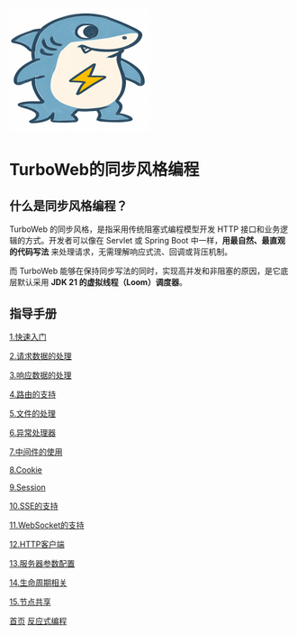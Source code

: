 # <img src="../image/logo.png"/>
# TurboWeb的同步风格编程

## 什么是同步风格编程？

TurboWeb 的同步风格，是指采用传统阻塞式编程模型开发 HTTP 接口和业务逻辑的方式。开发者可以像在 Servlet 或 Spring Boot 中一样，**用最自然、最直观的代码写法** 来处理请求，无需理解响应式流、回调或背压机制。

而 TurboWeb 能够在保持同步写法的同时，实现高并发和非阻塞的原因，是它底层默认采用 **JDK 21 的虚拟线程（Loom）调度器**。

## 指导手册

[1.快速入门](./quickstart.md)

[2.请求数据的处理](./request.md)

[3.响应数据的处理](./response.md)

[4.路由的支持](./router.md)

[5.文件的处理](./file.md)

[6.异常处理器](./exceptionhandler.md)

[7.中间件的使用](./middleware.md)

[8.Cookie](./cookie.md)

[9.Session](./session.md)

[10.SSE的支持](./sse.md)

[11.WebSocket的支持](./websocket.md)

[12.HTTP客户端](./client.md)

[13.服务器参数配置](./serverconfig.md)

[14.生命周期相关]()

[15.节点共享]()





[首页](../../README.md)   [反应式编程](../reactive/guide.md)



